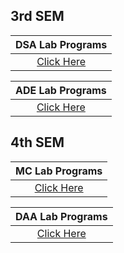 ## 3rd SEM

|**DSA Lab Programs**|
|:-------:|
| [Click Here](DSA.md) |
 
|**ADE Lab Programs**|
|:-------:|
|[Click Here](ADE.md)|


## 4th SEM

|**MC Lab Programs**|
|:-------:|
| [Click Here](MC.md) |
 
|**DAA Lab Programs**|
|:-------:|
|[Click Here](DAA.md)|


